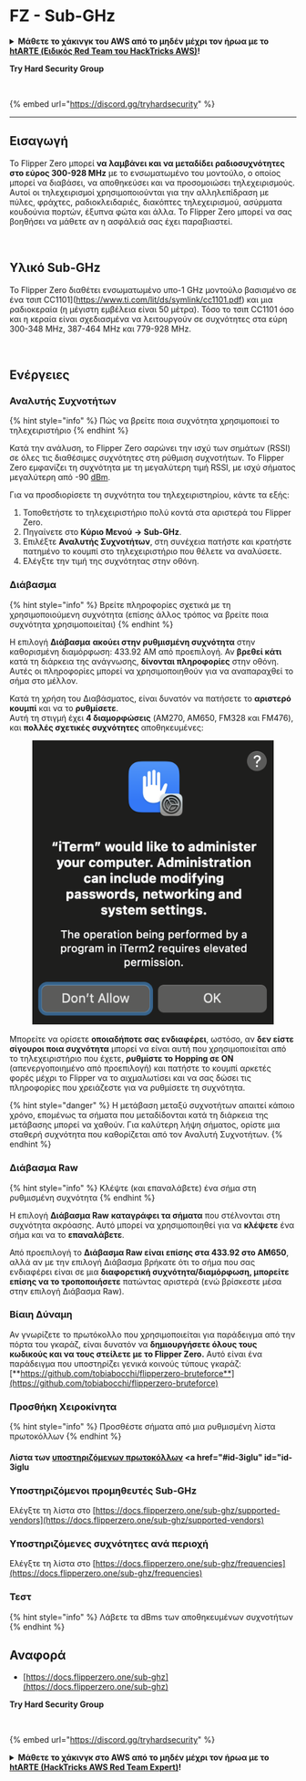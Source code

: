# FZ - Sub-GHz

<details>

<summary><strong>Μάθετε το χάκινγκ του AWS από το μηδέν μέχρι τον ήρωα με το</strong> <a href="https://training.hacktricks.xyz/courses/arte"><strong>htARTE (Ειδικός Red Team του HackTricks AWS)</strong></a><strong>!</strong></summary>

Άλλοι τρόποι υποστήριξης του HackTricks:

* Αν θέλετε να δείτε την **εταιρεία σας διαφημισμένη στο HackTricks** ή να **κατεβάσετε το HackTricks σε μορφή PDF** ελέγξτε τα [**ΣΧΕΔΙΑ ΣΥΝΔΡΟΜΗΣ**](https://github.com/sponsors/carlospolop)!
* Αποκτήστε το [**επίσημο PEASS & HackTricks swag**](https://peass.creator-spring.com)
* Ανακαλύψτε [**την Οικογένεια PEASS**](https://opensea.io/collection/the-peass-family), τη συλλογή μας από αποκλειστικά [**NFTs**](https://opensea.io/collection/the-peass-family)
* **Εγγραφείτε** στην 💬 [**ομάδα Discord**](https://discord.gg/hRep4RUj7f) ή στην [**ομάδα τηλεγραφήματος**](https://t.me/peass) ή **ακολουθήστε** μας στο **Twitter** 🐦 [**@carlospolopm**](https://twitter.com/hacktricks\_live)**.**
* **Μοιραστείτε τα χάκινγκ κόλπα σας υποβάλλοντας PRs** στα αποθετήρια του [**HackTricks**](https://github.com/carlospolop/hacktricks) και του [**HackTricks Cloud**](https://github.com/carlospolop/hacktricks-cloud) στο GitHub.

</details>

**Try Hard Security Group**

<figure><img src="../.gitbook/assets/telegram-cloud-document-1-5159108904864449420.jpg" alt=""><figcaption></figcaption></figure>

{% embed url="https://discord.gg/tryhardsecurity" %}

***

## Εισαγωγή <a href="#kfpn7" id="kfpn7"></a>

Το Flipper Zero μπορεί **να λαμβάνει και να μεταδίδει ραδιοσυχνότητες στο εύρος 300-928 MHz** με το ενσωματωμένο του μοντούλο, ο οποίος μπορεί να διαβάσει, να αποθηκεύσει και να προσομοιώσει τηλεχειρισμούς. Αυτοί οι τηλεχειρισμοί χρησιμοποιούνται για την αλληλεπίδραση με πύλες, φράχτες, ραδιοκλειδαριές, διακόπτες τηλεχειρισμού, ασύρματα κουδούνια πορτών, έξυπνα φώτα και άλλα. Το Flipper Zero μπορεί να σας βοηθήσει να μάθετε αν η ασφάλειά σας έχει παραβιαστεί.

<figure><img src="../../../.gitbook/assets/image (3) (2) (1).png" alt=""><figcaption></figcaption></figure>

## Υλικό Sub-GHz <a href="#kfpn7" id="kfpn7"></a>

Το Flipper Zero διαθέτει ενσωματωμένο υπο-1 GHz μοντούλο βασισμένο σε ένα [﻿](https://www.st.com/en/nfc/st25r3916.html#overview)﻿τσιπ CC1101](https://www.ti.com/lit/ds/symlink/cc1101.pdf) και μια ραδιοκεραία (η μέγιστη εμβέλεια είναι 50 μέτρα). Τόσο το τσιπ CC1101 όσο και η κεραία είναι σχεδιασμένα να λειτουργούν σε συχνότητες στα εύρη 300-348 MHz, 387-464 MHz και 779-928 MHz.

<figure><img src="../../../.gitbook/assets/image (1) (8) (1).png" alt=""><figcaption></figcaption></figure>

## Ενέργειες

### Αναλυτής Συχνοτήτων

{% hint style="info" %}
Πώς να βρείτε ποια συχνότητα χρησιμοποιεί το τηλεχειριστήριο
{% endhint %}

Κατά την ανάλυση, το Flipper Zero σαρώνει την ισχύ των σημάτων (RSSI) σε όλες τις διαθέσιμες συχνότητες στη ρύθμιση συχνοτήτων. Το Flipper Zero εμφανίζει τη συχνότητα με τη μεγαλύτερη τιμή RSSI, με ισχύ σήματος μεγαλύτερη από -90 [dBm](https://en.wikipedia.org/wiki/DBm).

Για να προσδιορίσετε τη συχνότητα του τηλεχειριστηρίου, κάντε τα εξής:

1. Τοποθετήστε το τηλεχειριστήριο πολύ κοντά στα αριστερά του Flipper Zero.
2. Πηγαίνετε στο **Κύριο Μενού** **→ Sub-GHz**.
3. Επιλέξτε **Αναλυτής Συχνοτήτων**, στη συνέχεια πατήστε και κρατήστε πατημένο το κουμπί στο τηλεχειριστήριο που θέλετε να αναλύσετε.
4. Ελέγξτε την τιμή της συχνότητας στην οθόνη.

### Διάβασμα

{% hint style="info" %}
Βρείτε πληροφορίες σχετικά με τη χρησιμοποιούμενη συχνότητα (επίσης άλλος τρόπος να βρείτε ποια συχνότητα χρησιμοποιείται)
{% endhint %}

Η επιλογή **Διάβασμα** **ακούει στην ρυθμισμένη συχνότητα** στην καθορισμένη διαμόρφωση: 433.92 AM από προεπιλογή. Αν **βρεθεί κάτι** κατά τη διάρκεια της ανάγνωσης, **δίνονται πληροφορίες** στην οθόνη. Αυτές οι πληροφορίες μπορεί να χρησιμοποιηθούν για να αναπαραχθεί το σήμα στο μέλλον.

Κατά τη χρήση του Διαβάσματος, είναι δυνατόν να πατήσετε το **αριστερό κουμπί** και να το **ρυθμίσετε**.\
Αυτή τη στιγμή έχει **4 διαμορφώσεις** (AM270, AM650, FM328 και FM476), και **πολλές σχετικές συχνότητες** αποθηκευμένες:

<figure><img src="../../../.gitbook/assets/image (28).png" alt=""><figcaption></figcaption></figure>

Μπορείτε να ορίσετε **οποιαδήποτε σας ενδιαφέρει**, ωστόσο, αν **δεν είστε σίγουροι ποια συχνότητα** μπορεί να είναι αυτή που χρησιμοποιείται από το τηλεχειριστήριο που έχετε, **ρυθμίστε το Hopping σε ON** (απενεργοποιημένο από προεπιλογή) και πατήστε το κουμπί αρκετές φορές μέχρι το Flipper να το αιχμαλωτίσει και να σας δώσει τις πληροφορίες που χρειάζεστε για να ρυθμίσετε τη συχνότητα.

{% hint style="danger" %}
Η μετάβαση μεταξύ συχνοτήτων απαιτεί κάποιο χρόνο, επομένως τα σήματα που μεταδίδονται κατά τη διάρκεια της μετάβασης μπορεί να χαθούν. Για καλύτερη λήψη σήματος, ορίστε μια σταθερή συχνότητα που καθορίζεται από τον Αναλυτή Συχνοτήτων.
{% endhint %}

### **Διάβασμα Raw**

{% hint style="info" %}
Κλέψτε (και επαναλάβετε) ένα σήμα στη ρυθμισμένη συχνότητα
{% endhint %}

Η επιλογή **Διάβασμα Raw** **καταγράφει τα σήματα** που στέλνονται στη συχνότητα ακρόασης. Αυτό μπορεί να χρησιμοποιηθεί για να **κλέψετε** ένα σήμα και να το **επαναλάβετε**.

Από προεπιλογή το **Διάβασμα Raw είναι επίσης στα 433.92 στο AM650**, αλλά αν με την επιλογή Διάβασμα βρήκατε ότι το σήμα που σας ενδιαφέρει είναι σε μια **διαφορετική συχνότητα/διαμόρφωση, μπορείτε επίσης να το τροποποιήσετε** πατώντας αριστερά (ενώ βρίσκεστε μέσα στην επιλογή Διάβασμα Raw).

### Βίαιη Δύναμη

Αν γνωρίζετε το πρωτόκολλο που χρησιμοποιείται για παράδειγμα από την πόρτα του γκαράζ, είναι δυνατόν να **δημιουργήσετε όλους τους κωδικούς και να τους στείλετε με το Flipper Zero.** Αυτό είναι ένα παράδειγμα που υποστηρίζει γενικά κοινούς τύπους γκαράζ: [**https://github.com/tobiabocchi/flipperzero-bruteforce**](https://github.com/tobiabocchi/flipperzero-bruteforce)

### Προσθήκη Χειροκίνητα

{% hint style="info" %}
Προσθέστε σήματα από μια ρυθμισμένη λίστα πρωτοκόλλων
{% endhint %}

#### Λίστα των [υποστηριζόμενων πρωτοκόλλων](https://docs.flipperzero.one/sub-ghz/add-new-remote) <a href="#id-3iglu" id="id-3iglu
### Υποστηριζόμενοι προμηθευτές Sub-GHz

Ελέγξτε τη λίστα στο [https://docs.flipperzero.one/sub-ghz/supported-vendors](https://docs.flipperzero.one/sub-ghz/supported-vendors)

### Υποστηριζόμενες συχνότητες ανά περιοχή

Ελέγξτε τη λίστα στο [https://docs.flipperzero.one/sub-ghz/frequencies](https://docs.flipperzero.one/sub-ghz/frequencies)

### Τεστ

{% hint style="info" %}
Λάβετε τα dBms των αποθηκευμένων συχνοτήτων
{% endhint %}

## Αναφορά

* [https://docs.flipperzero.one/sub-ghz](https://docs.flipperzero.one/sub-ghz)

**Try Hard Security Group**

<figure><img src="../.gitbook/assets/telegram-cloud-document-1-5159108904864449420.jpg" alt=""><figcaption></figcaption></figure>

{% embed url="https://discord.gg/tryhardsecurity" %}

<details>

<summary><strong>Μάθετε το χάκινγκ στο AWS από το μηδέν μέχρι τον ήρωα με το</strong> <a href="https://training.hacktricks.xyz/courses/arte"><strong>htARTE (HackTricks AWS Red Team Expert)</strong></a><strong>!</strong></summary>

Άλλοι τρόποι υποστήριξης του HackTricks:

* Αν θέλετε να δείτε την **εταιρεία σας διαφημισμένη στο HackTricks** ή να **κατεβάσετε το HackTricks σε μορφή PDF** ελέγξτε τα [**ΣΧΕΔΙΑ ΣΥΝΔΡΟΜΗΣ**](https://github.com/sponsors/carlospolop)!
* Αποκτήστε το [**επίσημο PEASS & HackTricks swag**](https://peass.creator-spring.com)
* Ανακαλύψτε [**την Οικογένεια PEASS**](https://opensea.io/collection/the-peass-family), τη συλλογή μας από αποκλειστικά [**NFTs**](https://opensea.io/collection/the-peass-family)
* **Εγγραφείτε στη** 💬 [**ομάδα Discord**](https://discord.gg/hRep4RUj7f) ή στη [**ομάδα telegram**](https://t.me/peass) ή **ακολουθήστε** μας στο **Twitter** 🐦 [**@carlospolopm**](https://twitter.com/hacktricks\_live)**.**
* **Μοιραστείτε τα χάκινγκ κόλπα σας υποβάλλοντας PRs στα** [**HackTricks**](https://github.com/carlospolop/hacktricks) και [**HackTricks Cloud**](https://github.com/carlospolop/hacktricks-cloud) αποθετήρια στο GitHub.

</details>
